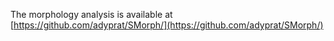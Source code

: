 The morphology analysis is available at [https://github.com/adyprat/SMorph/](https://github.com/adyprat/SMorph/)
